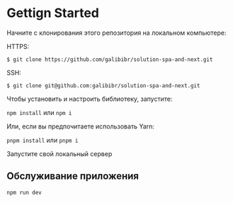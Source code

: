 # Gettign Started

Начните с клонирования этого репозитория на локальном компьютере:

HTTPS:

`$ git clone https://github.com/galibibr/solution-spa-and-next.git`

SSH:

`$ git clone git@github.com:galibibr/solution-spa-and-next.git`

Чтобы установить и настроить библиотеку, запустите:

`npm install` или `npm i`

Или, если вы предпочитаете использовать Yarn:

`pnpm install` или `pnpm i`

Запустите свой локальный сервер

## Обслуживание приложения

`npm run dev`
